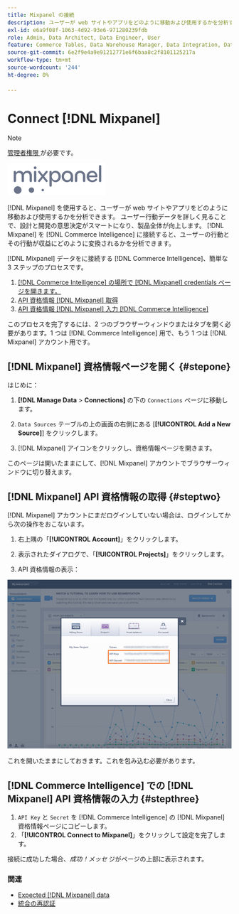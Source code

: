 ```yaml
---
title: Mixpanel の接続
description: ユーザーが web サイトやアプリをどのように移動および使用するかを分析する方法について説明します。
exl-id: e6a9f08f-1063-4d92-93e6-971280239fdb
role: Admin, Data Architect, Data Engineer, User
feature: Commerce Tables, Data Warehouse Manager, Data Integration, Data Import/Export
source-git-commit: 6e2f9e4a9e91212771e6f6baa8c2f8101125217a
workflow-type: tm+mt
source-wordcount: '244'
ht-degree: 0%

---
```


# Connect [!DNL Mixpanel]

>[!NOTE]
>
>[ 管理者権限 ](../../../administrator/user-management/user-management.md) が必要です。

![](../../../assets/Mixpanel_logo.png)

[!DNL Mixpanel] を使用すると、ユーザーが web サイトやアプリをどのように移動および使用するかを分析できます。 ユーザー行動データを詳しく見ることで、設計と開発の意思決定がスマートになり、製品全体が向上します。 [!DNL Mixpanel] を [!DNL Commerce Intelligence] に接続すると、ユーザーの行動とその行動が収益にどのように変換されるかを分析できます。

[!DNL Mixpanel] データをに接続する [!DNL Commerce Intelligence]、簡単な 3 ステップのプロセスです。

1. [ [!DNL Commerce Intelligence] の場所で  [!DNL Mixpanel] credentials ページを開きます。](#stepone)
1. [API 資格情報  [!DNL Mixpanel]  取得](#steptwo)
1. [API 資格情報  [!DNL Mixpanel]  入力  [!DNL Commerce Intelligence]](#stepthree)

このプロセスを完了するには、2 つのブラウザーウィンドウまたはタブを開く必要があります。1 つは [!DNL Commerce Intelligence] 用で、もう 1 つは [!DNL Mixpanel] アカウント用です。

## [!DNL Mixpanel] 資格情報ページを開く {#stepone}

はじめに：

1. **[!DNL Manage Data** > **Connections]** の下の `Connections` ページに移動します。

1. `Data Sources` テーブルの上の画面の右側にある [**[!UICONTROL Add a New Source]**] をクリックします。

1. [!DNL Mixpanel] アイコンをクリックし、資格情報ページを開きます。

このページは開いたままにして、[!DNL Mixpanel] アカウントでブラウザーウィンドウに切り替えます。

## [!DNL Mixpanel] API 資格情報の取得 {#steptwo}

[!DNL Mixpanel] アカウントにまだログインしていない場合は、ログインしてから次の操作をおこないます。

1. 右上隅の「**[!UICONTROL Account]**」をクリックします。

1. 表示されたダイアログで、「**[!UICONTROL Projects]**」をクリックします。

1. API 資格情報の表示：

![Mixpanel API 資格情報の取得 ](../../../assets/Mixpanel_API_creds.png)

これを開いたままにしておきます。これを包み込む必要があります。

## [!DNL Commerce Intelligence] での [!DNL Mixpanel] API 資格情報の入力 {#stepthree}

1. `API Key` と `Secret` を [!DNL Commerce Intelligence] の [!DNL Mixpanel] 資格情報ページにコピーします。
1. 「**[!UICONTROL Connect to Mixpanel]**」をクリックして設定を完了します。

接続に成功した場合、_成功！メッセ_ ジがページの上部に表示されます。

### 関連

* [Expected [!DNL Mixpanel] data](../integrations/mixpanel-data.md)
* [ 統合の再認証 ](https://experienceleague.adobe.com/docs/commerce-knowledge-base/kb/how-to/mbi-reauthenticating-integrations.html)
